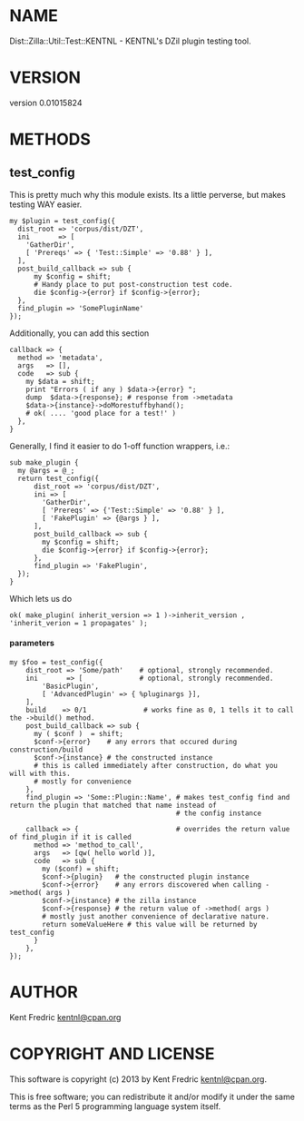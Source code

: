 # NAME

Dist::Zilla::Util::Test::KENTNL - KENTNL's DZil plugin testing tool.

# VERSION

version 0.01015824

# METHODS

## test\_config

This is pretty much why this module exists. Its a little perverse, but makes testing WAY easier.

    my $plugin = test_config({
      dist_root => 'corpus/dist/DZT',
      ini       => [
        'GatherDir',
        [ 'Prereqs' => { 'Test::Simple' => '0.88' } ],
      ],
      post_build_callback => sub {
          my $config = shift;
          # Handy place to put post-construction test code.
          die $config->{error} if $config->{error};
      },
      find_plugin => 'SomePluginName'
    });

Additionally, you can add this section

    callback => {
      method => 'metadata',
      args   => [],
      code   => sub {
        my $data = shift;
        print "Errors ( if any ) $data->{error} ";
        dump  $data->{response}; # response from ->metadata
        $data->{instance}->doMorestuffbyhand();
        # ok( .... 'good place for a test!' )
      },
    }

Generally, I find it easier to do 1-off function wrappers, i.e.:

    sub make_plugin {
      my @args = @_;
      return test_config({
          dist_root => 'corpus/dist/DZT',
          ini => [
            'GatherDir',
            [ 'Prereqs' => {'Test::Simple' => '0.88' } ],
            [ 'FakePlugin' => {@args } ],
          ],
          post_build_callback => sub {
            my $config = shift;
            die $config->{error} if $config->{error};
          },
          find_plugin => 'FakePlugin',
      });
    }

Which lets us do

    ok( make_plugin( inherit_version => 1 )->inherit_version , 'inherit_verion = 1 propagates' );

#### parameters

    my $foo = test_config({
        dist_root => 'Some/path'    # optional, strongly recommended.
        ini       => [              # optional, strongly recommended.
            'BasicPlugin',
            [ 'AdvancedPlugin' => { %pluginargs }],
        ],
        build    => 0/1              # works fine as 0, 1 tells it to call the ->build() method.
        post_build_callback => sub {
          my ( $conf )  = shift;
          $conf->{error}    # any errors that occured during construction/build
          $conf->{instance} # the constructed instance
          # this is called immediately after construction, do what you will with this.
          # mostly for convenience
        },
        find_plugin => 'Some::Plugin::Name', # makes test_config find and return the plugin that matched that name instead of
                                             # the config instance

        callback => {                        # overrides the return value of find_plugin if it is called
          method => 'method_to_call',
          args   => [qw( hello world )],
          code   => sub {
            my ($conf) = shift;
            $conf->{plugin}   # the constructed plugin instance
            $conf->{error}    # any errors discovered when calling ->method( args )
            $conf->{instance} # the zilla instance
            $conf->{response} # the return value of ->method( args )
            # mostly just another convenience of declarative nature.
            return someValueHere # this value will be returned by test_config
          }
        },
    });

# AUTHOR

Kent Fredric <kentnl@cpan.org>

# COPYRIGHT AND LICENSE

This software is copyright (c) 2013 by Kent Fredric <kentnl@cpan.org>.

This is free software; you can redistribute it and/or modify it under
the same terms as the Perl 5 programming language system itself.
